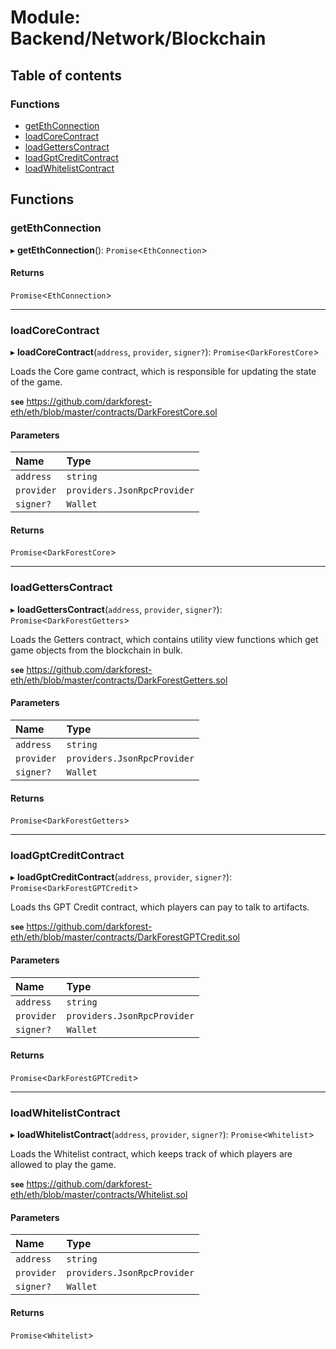 # Module: Backend/Network/Blockchain

## Table of contents

### Functions

- [getEthConnection](Backend_Network_Blockchain.md#getethconnection)
- [loadCoreContract](Backend_Network_Blockchain.md#loadcorecontract)
- [loadGettersContract](Backend_Network_Blockchain.md#loadgetterscontract)
- [loadGptCreditContract](Backend_Network_Blockchain.md#loadgptcreditcontract)
- [loadWhitelistContract](Backend_Network_Blockchain.md#loadwhitelistcontract)

## Functions

### getEthConnection

▸ **getEthConnection**(): `Promise`<`EthConnection`\>

#### Returns

`Promise`<`EthConnection`\>

---

### loadCoreContract

▸ **loadCoreContract**(`address`, `provider`, `signer?`): `Promise`<`DarkForestCore`\>

Loads the Core game contract, which is responsible for updating the state of the game.

**`see`** https://github.com/darkforest-eth/eth/blob/master/contracts/DarkForestCore.sol

#### Parameters

| Name       | Type                        |
| :--------- | :-------------------------- |
| `address`  | `string`                    |
| `provider` | `providers.JsonRpcProvider` |
| `signer?`  | `Wallet`                    |

#### Returns

`Promise`<`DarkForestCore`\>

---

### loadGettersContract

▸ **loadGettersContract**(`address`, `provider`, `signer?`): `Promise`<`DarkForestGetters`\>

Loads the Getters contract, which contains utility view functions which get game objects
from the blockchain in bulk.

**`see`** https://github.com/darkforest-eth/eth/blob/master/contracts/DarkForestGetters.sol

#### Parameters

| Name       | Type                        |
| :--------- | :-------------------------- |
| `address`  | `string`                    |
| `provider` | `providers.JsonRpcProvider` |
| `signer?`  | `Wallet`                    |

#### Returns

`Promise`<`DarkForestGetters`\>

---

### loadGptCreditContract

▸ **loadGptCreditContract**(`address`, `provider`, `signer?`): `Promise`<`DarkForestGPTCredit`\>

Loads ths GPT Credit contract, which players can pay to talk to artifacts.

**`see`** https://github.com/darkforest-eth/eth/blob/master/contracts/DarkForestGPTCredit.sol

#### Parameters

| Name       | Type                        |
| :--------- | :-------------------------- |
| `address`  | `string`                    |
| `provider` | `providers.JsonRpcProvider` |
| `signer?`  | `Wallet`                    |

#### Returns

`Promise`<`DarkForestGPTCredit`\>

---

### loadWhitelistContract

▸ **loadWhitelistContract**(`address`, `provider`, `signer?`): `Promise`<`Whitelist`\>

Loads the Whitelist contract, which keeps track of which players are allowed to play the game.

**`see`** https://github.com/darkforest-eth/eth/blob/master/contracts/Whitelist.sol

#### Parameters

| Name       | Type                        |
| :--------- | :-------------------------- |
| `address`  | `string`                    |
| `provider` | `providers.JsonRpcProvider` |
| `signer?`  | `Wallet`                    |

#### Returns

`Promise`<`Whitelist`\>
